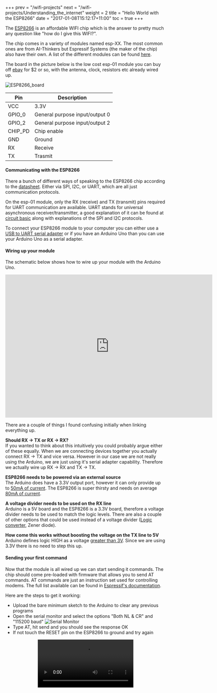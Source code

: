 +++
prev = "/wifi-projects"
next = "/wifi-projects/Understanding_the_internet"
weight = 2
title = "Hello World with the ESP8266"
date = "2017-01-08T15:12:17+11:00"
toc = true
+++

The [ESP8266](https://espressif.com/en/products/hardware/esp8266ex/overview) 
is an affordable WIFI chip which is the answer to pretty much any question like "how do I give this WIFI?".

The chip comes in a variety of modules named esp-XX.  The most common ones are from AI-Thinkers but Espressif Systems (the maker of the chip) also have their own.
A list of the different modules can be found [here](http://www.esp8266.com/wiki/doku.php?id=esp8266-module-family).

The board in the picture below is the low cost esp-01 module you can buy off [ebay](http://www.ebay.com.au/sch/i.html?_odkw=esp8266&_osacat=92074&_from=R40&_trksid=p2045573.m570.l1313.TR0.TRC0.H0.Xesp8266+esp-01.TRS0&_nkw=esp8266+esp-01&_sacat=92074) for $2 or so, with
the antenna, clock, resistors etc already wired up.

![ESP8266_board](/imgs/ESP8266_annotation.png?classes=border,shadow&width=60%)

| Pin | Description |
| --- | ----------- |
| VCC | 3.3V |
| GPIO_0 | General purpose input/output 0 |
| GPIO_2 | General purpose input/output 2 |
| CHIP_PD | Chip enable |
| GND | Ground |
| RX | Receive |
| TX | Trasmit |

#### Communicating with the ESP8266
There a bunch of different ways of speaking to the ESP8266 chip according to the [datasheet](https://espressif.com/en/products/hardware/esp8266ex/resources).
Either via SPI, I2C, or UART, which are all just communication protocols.

On the esp-01 module, only the RX (receive) and TX (transmit) pins required for UART communication are available.  UART stands
for universal asynchronous receiver/transmitter, a good explanation of it can be found at [circuit basic](http://www.circuitbasics.com/basics-uart-communication/) along
with explanations of the SPI and I2C protocols.

To connect your ESP8266 module to your computer you can either use a [USB to UART serial adapter](http://www.ebay.com.au/sch/i.html?_odkw=uart&_osacat=0&_from=R40&_trksid=p2045573.m570.l1313.TR1.TRC0.A0.H0.Xusb+to+uart.TRS0&_nkw=usb+to+uart&_sacat=0)
or if you have an Arduino Uno than you can use your Arduino Uno as a serial adapter.

#### Wiring up your module
The schematic below shows how to wire up your module with the Arduino Uno.

<iframe frameborder='0' height='448' marginheight='0' marginwidth='0' scrolling='no' src='https://circuits.io/circuits/3654955-wiring-up-the-esp8266/embed#breadboard' width='650'></iframe>

There are a couple of things I found confusing initially when linking everything up.

**Should RX -> TX or RX -> RX?**  
If you wanted to think about this intuitively you could probably argue either of these equally.  When we are connecting devices together
you actually connect RX -> TX and vice versa.  However in our case we are not really using the Arduino, we are just using it's serial adapter capability.
Therefore we actually wire up RX -> RX and TX -> TX.

**ESP8266 needs to be powered via an external source**  
The Arduino does have a 3.3V output port, however it can only provide up to [50mA of current](https://www.arduino.cc/en/Main/ArduinoBoardUno).
The ESP8266 is super thirsty and needs on average [80mA of current](https://espressif.com/sites/default/files/documentation/0a-esp8266ex_datasheet_en.pdf).

**A voltage divider needs to be used on the RX line**  
Arduino is a 5V board and the ESP8266 is a 3.3V board, therefore a voltage divider needs to be used to match the logic levels.
There are also a couple of other options that could be used instead of a voltage divider ([Logic converter](http://www.ebay.com.au/sch/i.html?_from=R40&_trksid=p2050601.m570.l1313.TR10.TRC0.A0.H0.Xiphone+se.TRS0&_nkw=logic+converter+5v+3.3v&_sacat=0), 
Zener diode).

**How come this works without boosting the voltage on the TX line to 5V**  
Arduino defines logic HIGH as a voltage [greater than 3V](https://www.arduino.cc/en/Reference/Constants).
Since we are using 3.3V there is no need to step this up.

#### Sending your first command
Now that the module is all wired up we can start sending it commands.
The chip should come pre-loaded with firmware that allows you to send AT commands.
  AT commands are just an instruction set used for controlling modems.  The full list available 
can be found in [Espressif's documentation](https://espressif.com/sites/default/files/documentation/4a-esp8266_at_instruction_set_en.pdf).

Here are the steps to get it working:  

- Upload the bare minimum sketch to the Arduino to clear any previous programs
- Open the serial monitor and select the options "Both NL & CR" and "115200 baud"
![Serial Monitor](/imgs/serial_monitor.jpg)
- Type AT, hit send and you should see the response OK
- If not touch the RESET pin on the ESP8266 to ground and try again

<video style="display:block; margin: 0 auto;" controls loop>
    <source src="/imgs/AT_commands.mp4" type="video/mp4" width="600px">
    Your browser does not support the video tag.
</video>





